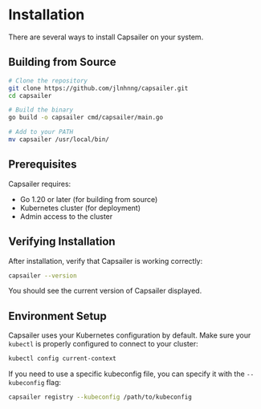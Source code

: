 # Installation

There are several ways to install Capsailer on your system.

## Building from Source

```bash
# Clone the repository
git clone https://github.com/jlnhnng/capsailer.git
cd capsailer

# Build the binary
go build -o capsailer cmd/capsailer/main.go

# Add to your PATH
mv capsailer /usr/local/bin/
```

## Prerequisites

Capsailer requires:

- Go 1.20 or later (for building from source)
- Kubernetes cluster (for deployment)
- Admin access to the cluster

## Verifying Installation

After installation, verify that Capsailer is working correctly:

```bash
capsailer --version
```

You should see the current version of Capsailer displayed.

## Environment Setup

Capsailer uses your Kubernetes configuration by default. Make sure your `kubectl` is properly configured to connect to your cluster:

```bash
kubectl config current-context
```

If you need to use a specific kubeconfig file, you can specify it with the `--kubeconfig` flag:

```bash
capsailer registry --kubeconfig /path/to/kubeconfig
``` 